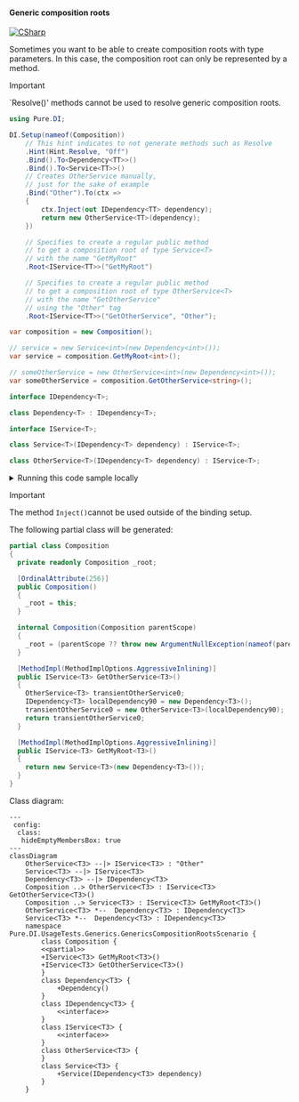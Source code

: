 #### Generic composition roots

[![CSharp](https://img.shields.io/badge/C%23-code-blue.svg)](../tests/Pure.DI.UsageTests/Generics/GenericsCompositionRootsScenario.cs)

Sometimes you want to be able to create composition roots with type parameters. In this case, the composition root can only be represented by a method.
> [!IMPORTANT]
> `Resolve()' methods cannot be used to resolve generic composition roots.


```c#
using Pure.DI;

DI.Setup(nameof(Composition))
    // This hint indicates to not generate methods such as Resolve
    .Hint(Hint.Resolve, "Off")
    .Bind().To<Dependency<TT>>()
    .Bind().To<Service<TT>>()
    // Creates OtherService manually,
    // just for the sake of example
    .Bind("Other").To(ctx =>
    {
        ctx.Inject(out IDependency<TT> dependency);
        return new OtherService<TT>(dependency);
    })

    // Specifies to create a regular public method
    // to get a composition root of type Service<T>
    // with the name "GetMyRoot"
    .Root<IService<TT>>("GetMyRoot")

    // Specifies to create a regular public method
    // to get a composition root of type OtherService<T>
    // with the name "GetOtherService"
    // using the "Other" tag
    .Root<IService<TT>>("GetOtherService", "Other");

var composition = new Composition();

// service = new Service<int>(new Dependency<int>());
var service = composition.GetMyRoot<int>();

// someOtherService = new OtherService<int>(new Dependency<int>());
var someOtherService = composition.GetOtherService<string>();

interface IDependency<T>;

class Dependency<T> : IDependency<T>;

interface IService<T>;

class Service<T>(IDependency<T> dependency) : IService<T>;

class OtherService<T>(IDependency<T> dependency) : IService<T>;
```

<details>
<summary>Running this code sample locally</summary>

- Make sure you have the [.NET SDK 9.0](https://dotnet.microsoft.com/en-us/download/dotnet/9.0) or later is installed
```bash
dotnet --list-sdk
```
- Create a net9.0 (or later) console application
```bash
dotnet new console -n Sample
```
- Add reference to NuGet package
  - [Pure.DI](https://www.nuget.org/packages/Pure.DI)
```bash
dotnet add package Pure.DI
```
- Copy the example code into the _Program.cs_ file

You are ready to run the example 🚀
```bash
dotnet run
```

</details>

> [!IMPORTANT]
> The method `Inject()`cannot be used outside of the binding setup.

The following partial class will be generated:

```c#
partial class Composition
{
  private readonly Composition _root;

  [OrdinalAttribute(256)]
  public Composition()
  {
    _root = this;
  }

  internal Composition(Composition parentScope)
  {
    _root = (parentScope ?? throw new ArgumentNullException(nameof(parentScope)))._root;
  }

  [MethodImpl(MethodImplOptions.AggressiveInlining)]
  public IService<T3> GetOtherService<T3>()
  {
    OtherService<T3> transientOtherService0;
    IDependency<T3> localDependency90 = new Dependency<T3>();
    transientOtherService0 = new OtherService<T3>(localDependency90);
    return transientOtherService0;
  }

  [MethodImpl(MethodImplOptions.AggressiveInlining)]
  public IService<T3> GetMyRoot<T3>()
  {
    return new Service<T3>(new Dependency<T3>());
  }
}
```

Class diagram:

```mermaid
---
 config:
  class:
   hideEmptyMembersBox: true
---
classDiagram
	OtherServiceᐸT3ᐳ --|> IServiceᐸT3ᐳ : "Other" 
	ServiceᐸT3ᐳ --|> IServiceᐸT3ᐳ
	DependencyᐸT3ᐳ --|> IDependencyᐸT3ᐳ
	Composition ..> OtherServiceᐸT3ᐳ : IServiceᐸT3ᐳ GetOtherServiceᐸT3ᐳ()
	Composition ..> ServiceᐸT3ᐳ : IServiceᐸT3ᐳ GetMyRootᐸT3ᐳ()
	OtherServiceᐸT3ᐳ *--  DependencyᐸT3ᐳ : IDependencyᐸT3ᐳ
	ServiceᐸT3ᐳ *--  DependencyᐸT3ᐳ : IDependencyᐸT3ᐳ
	namespace Pure.DI.UsageTests.Generics.GenericsCompositionRootsScenario {
		class Composition {
		<<partial>>
		+IServiceᐸT3ᐳ GetMyRootᐸT3ᐳ()
		+IServiceᐸT3ᐳ GetOtherServiceᐸT3ᐳ()
		}
		class DependencyᐸT3ᐳ {
			+Dependency()
		}
		class IDependencyᐸT3ᐳ {
			<<interface>>
		}
		class IServiceᐸT3ᐳ {
			<<interface>>
		}
		class OtherServiceᐸT3ᐳ {
		}
		class ServiceᐸT3ᐳ {
			+Service(IDependencyᐸT3ᐳ dependency)
		}
	}
```

